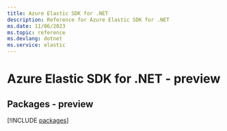 ```yaml
---
title: Azure Elastic SDK for .NET
description: Reference for Azure Elastic SDK for .NET
ms.date: 11/06/2023
ms.topic: reference
ms.devlang: dotnet
ms.service: elastic
---
```

# Azure Elastic SDK for .NET - preview
## Packages - preview
[!INCLUDE [packages](elastic-index.md)]